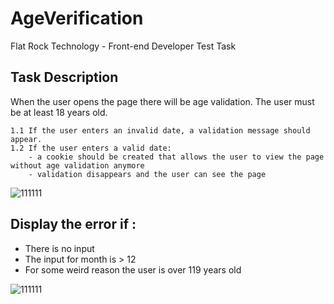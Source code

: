 # AgeVerification
Flat Rock Technology - Front-end Developer Test Task

## Task Description
When the user opens the page there will be age validation. The user must be at least 18 years old.

	1.1 If the user enters an invalid date, a validation message should appear.
	1.2 If the user enters a valid date:
		- a cookie should be created that allows the user to view the page without age validation anymore
		- validation disappears and the user can see the page

![111111](https://user-images.githubusercontent.com/48876996/60768186-12796500-a0d3-11e9-8f1a-50e9ed22dc56.png)


## Display the error if :

- There is no input 
- The input for month is > 12 
- For some weird reason the user is over 119 years old

![111111](https://user-images.githubusercontent.com/48876996/60768244-d2ff4880-a0d3-11e9-8525-8cd03dd2c071.png)
